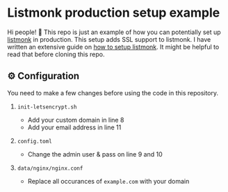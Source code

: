 # Listmonk production setup example

Hi people! 👋 This repo is just an example of how you can potentially set up [listmonk](https://github.com/knadh/listmonk) in production. This setup adds SSL support to listmonk. I have written an extensive guide on [how to setup listmonk](https://yasoob.me/posts/setting-up-listmonk-opensource-newsletter-mailing/). It might be helpful to read that before cloning this repo.

## ⚙️ Configuration

You need to make a few changes before using the code in this repository. 

1. `init-letsencrypt.sh`

    - Add your custom domain in line 8
    - Add your email address in line 11

2. `config.toml`

    - Change the admin user & pass on line 9 and 10

3. `data/nginx/nginx.conf`

    - Replace all occurances of `example.com` with your domain

